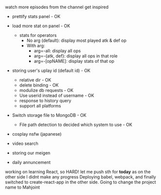watch more episodes from the channel
get inspired

* prettify stats panel - OK
* load more stat on panel - OK
	- stats for operators
		* No arg (default): display most played atk & def op
		* With arg:
			- arg=-all: display all ops
			- arg=-{atk, def}: display all ops in that role
			- arg=-[opNAME]: display stats of that op
* storing user's uplay id (default id) - OK
	- relative dir - OK
	- delete binding - OK
	- modulize db requests - OK
	- Use userid instead of username - OK
	- response to history query
	- support all platforms
* Switch storage file to MongoDB - OK
	- File path detection to decided which system to use - OK

* cosplay nsfw (japanese)
* video search

* storing our meigen
* daily annuncement

working on learning React, so HARD! let me push sth for __today__ as on the other side I didnt make any progress
Deploying babel, webpack, and finally switched to create-react-app in the other side.
Going to change the project name to Mahjoint
